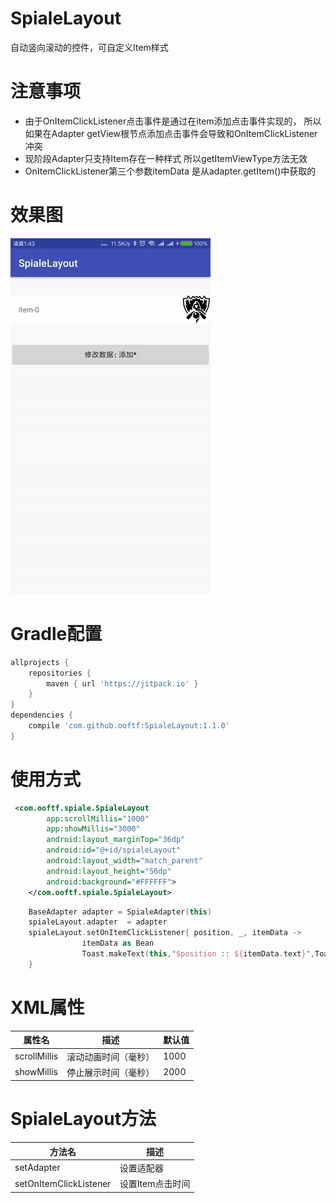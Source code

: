 # SpialeLayout
自动竖向滚动的控件，可自定义Item样式
# 注意事项
* 由于OnItemClickListener点击事件是通过在item添加点击事件实现的，
所以如果在Adapter getView根节点添加点击事件会导致和OnItemClickListener冲突
* 现阶段Adapter只支持Item存在一种样式 所以getItemViewType方法无效
* OnItemClickListener第三个参数itemData 是从adapter.getItem()中获取的
# 效果图
![](https://github.com/ooftf/SpialeLayout/raw/master/ImageRepository/SpialeLayout.gif)
# Gradle配置
```groovy
allprojects {
    repositories {
        maven { url 'https://jitpack.io' }
    }
}
dependencies {
    compile 'com.github.ooftf:SpialeLayout:1.1.0'
}
```
# 使用方式
```xml
 <com.ooftf.spiale.SpialeLayout
        app:scrollMillis="1000"
        app:showMillis="3000"
        android:layout_marginTop="36dp"
        android:id="@+id/spialeLayout"
        android:layout_width="match_parent"
        android:layout_height="56dp"
        android:background="#FFFFFF">
    </com.ooftf.spiale.SpialeLayout>
```
```kotlin
    BaseAdapter adapter = SpialeAdapter(this)
    spialeLayout.adapter  = adapter
    spialeLayout.setOnItemClickListener{ position, _, itemData ->
                itemData as Bean
                Toast.makeText(this,"$position :: ${itemData.text}",Toast.LENGTH_SHORT).show()
    }
```
# XML属性
|属性名|描述|默认值|
|---|---|---|
|scrollMillis|滚动动画时间（毫秒）|1000|
|showMillis|停止展示时间（毫秒）|2000|
# SpialeLayout方法
|方法名|描述|
|---|---|
|setAdapter|设置适配器|
|setOnItemClickListener|设置Item点击时间|
